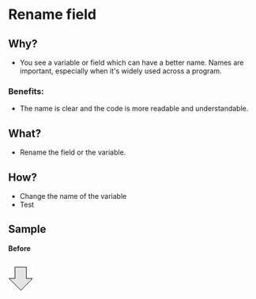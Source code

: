 # Rename field
## Why?
- You see a variable or field which can have a better name. Names are important, especially when it's widely used across a program.
### Benefits:
- The name is clear and the code is more readable and understandable.
## What?
- Rename the field or the variable. 
## How?
- Change the name of the variable
- Test
## Sample
**Before**
```js

```
![After refactoring](../../../images/arrow.png)
```js

```